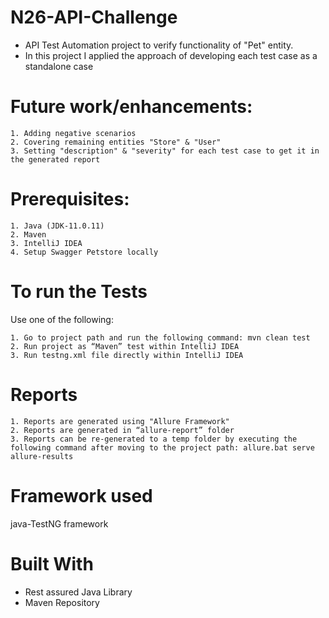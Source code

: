 # N26-API-Challenge

- API Test Automation project to verify functionality of "Pet" entity. 
- In this project I applied the approach of developing each test case as a standalone case 

#  Future work/enhancements:
    1. Adding negative scenarios
    2. Covering remaining entities "Store" & "User"
    3. Setting "description" & "severity" for each test case to get it in the generated report

# Prerequisites:
    1. Java (JDK-11.0.11)
    2. Maven 
    3. IntelliJ IDEA
    4. Setup Swagger Petstore locally 

# To run the Tests
Use one of the following:

    1. Go to project path and run the following command: mvn clean test
    2. Run project as “Maven” test within IntelliJ IDEA
    3. Run testng.xml file directly within IntelliJ IDEA

# Reports

    1. Reports are generated using "Allure Framework"
    2. Reports are generated in “allure-report” folder
    3. Reports can be re-generated to a temp folder by executing the following command after moving to the project path: allure.bat serve allure-results

# Framework used 

java-TestNG framework

# Built With

- Rest assured Java Library
- Maven Repository

